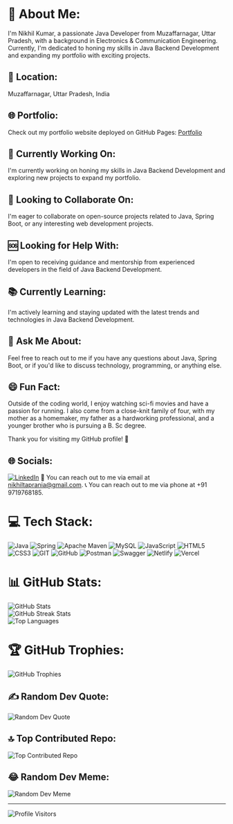# 🌟 About Me:
I'm Nikhil Kumar, a passionate Java Developer from Muzaffarnagar, Uttar Pradesh, with a background in Electronics & Communication Engineering. Currently, I'm dedicated to honing my skills in Java Backend Development and expanding my portfolio with exciting projects.

## 📍 Location:
Muzaffarnagar, Uttar Pradesh, India

## 🌐 Portfolio:
Check out my portfolio website deployed on GitHub Pages: [Portfolio](https://nikhiltaprania.github.io)

## 🚀 Currently Working On:
I'm currently working on honing my skills in Java Backend Development and exploring new projects to expand my portfolio.

## 👥 Looking to Collaborate On:
I'm eager to collaborate on open-source projects related to Java, Spring Boot, or any interesting web development projects.

## 🆘 Looking for Help With:
I'm open to receiving guidance and mentorship from experienced developers in the field of Java Backend Development.

## 📚 Currently Learning:
I'm actively learning and staying updated with the latest trends and technologies in Java Backend Development.

## 💬 Ask Me About:
Feel free to reach out to me if you have any questions about Java, Spring Boot, or if you'd like to discuss technology, programming, or anything else.

## 😄 Fun Fact:
Outside of the coding world, I enjoy watching sci-fi movies and have a passion for running. I also come from a close-knit family of four, with my mother as a homemaker, my father as a hardworking professional, and a younger brother who is pursuing a B. Sc degree.

Thank you for visiting my GitHub profile! 🙌

## 🌐 Socials:
[![LinkedIn](https://img.shields.io/badge/LinkedIn-%230077B5.svg?logo=linkedin&logoColor=white)](https://www.linkedin.com/in/nikhil-kumar-003143281/)
📧 You can reach out to me via email at [nikhiltaprania@gmail.com](mailto:nikhiltaprania@gmail.com).
📞 You can reach out to me via phone at +91 9719768185.

# 💻 Tech Stack:
![Java](https://img.shields.io/badge/java-%23ED8B00.svg?style=for-the-badge&logo=java&logoColor=white) ![Spring](https://img.shields.io/badge/spring-%236DB33F.svg?style=for-the-badge&logo=spring&logoColor=white) ![Apache Maven](https://img.shields.io/badge/Apache%20Maven-C71A36?style=for-the-badge&logo=Apache%20Maven&logoColor=white) ![MySQL](https://img.shields.io/badge/mysql-%2300f.svg?style=for-the-badge&logo=mysql&logoColor=white) ![JavaScript](https://img.shields.io/badge/javascript-%23323330.svg?style=for-the-badge&logo=javascript&logoColor=%23F7DF1E) ![HTML5](https://img.shields.io/badge/html5-%23E34F26.svg?style=for-the-badge&logo=html5&logoColor=white) ![CSS3](https://img.shields.io/badge/css3-%231572B6.svg?style=for-the-badge&logo=css3&logoColor=white) ![GIT](https://img.shields.io/badge/Git-fc6d26?style=for-the-badge&logo=git&logoColor=white) ![GitHub](https://img.shields.io/badge/GitHub-%23121011.svg?style=for-the-badge&logo=github&logoColor=white) ![Postman](https://img.shields.io/badge/Postman-FF6C37?style=for-the-badge&logo=postman&logoColor=white) ![Swagger](https://img.shields.io/badge/-Swagger-%23Clojure?style=for-the-badge&logo=swagger&logoColor=white) ![Netlify](https://img.shields.io/badge/netlify-%23000000.svg?style=for-the-badge&logo=netlify&logoColor=#00C7B7) ![Vercel](https://img.shields.io/badge/vercel-%23000000.svg?style=for-the-badge&logo=vercel&logoColor=white)

# 📊 GitHub Stats:
![GitHub Stats](https://github-readme-stats.vercel.app/api?username=nikhiltaprania&theme=dark&hide_border=false&include_all_commits=false&count_private=true)<br/>
![GitHub Streak Stats](https://github-readme-streak-stats.herokuapp.com/?user=nikhiltaprania&theme=dark&hide_border=false)<br/>
![Top Languages](https://github-readme-stats.vercel.app/api/top-langs/?username=nikhiltaprania&theme=dark&hide_border=false&include_all_commits=false&count_private=true&layout=compact)


# 🏆 GitHub Trophies:
![GitHub Trophies](https://github-profile-trophy.vercel.app/?username=nikhiltaprania&theme=radical&no-frame=false&no-bg=true&margin-w=4)

## ✍️ Random Dev Quote:
![Random Dev Quote](https://quotes-github-readme.vercel.app/api?type=horizontal&theme=radical)

## 🔝 Top Contributed Repo:
![Top Contributed Repo](https://github-contributor-stats.vercel.app/api?username=nikhiltaprania&limit=5&theme=dark&combine_all_yearly_contributions=true)

## 😂 Random Dev Meme:
![Random Dev Meme](https://randommeme-five.vercel.app/)

---
![Profile Visitors](https://visitor-badge.laobi.icu/badge?id=nikhiltaprania)